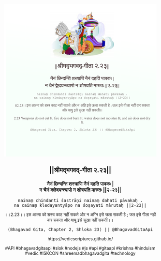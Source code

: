 <img src="../../asset/BG_2_23.png"/>
<center><h2>||श्रीमद्‍भगवद्‍-गीता २.२३||</h2>
<h3>नैनं छिन्दन्ति शस्त्राणि नैनं दहति पावकः |<br/>न चैनं क्लेदयन्त्यापो न शोषयति मारुतः ||२-२३||</h3>
<pre>nainaṃ chindanti śastrāṇi nainaṃ dahati pāvakaḥ .<br/>na cainaṃ kledayantyāpo na śoṣayati mārutaḥ ||2-23||</pre>
<p>।।2.23।। इस आत्मा को शस्त्र काट नहीं सकते और न अग्नि इसे जला सकती है ; जल इसे गीला नहीं कर सकता और वायु इसे सुखा नहीं सकती।।</p>
<pre>(Bhagavad Gita, Chapter 2, Shloka 23) || @BhagavadGitaApi</pre><p>https://vedicscriptures.github.io/</p><p>#API #bhagavadgitaapi #slok #nodejs #js #api #gitaapi #krishna #hinduism #vedic #ISKCON #shreemadbhagavadgita #technology</p></center>